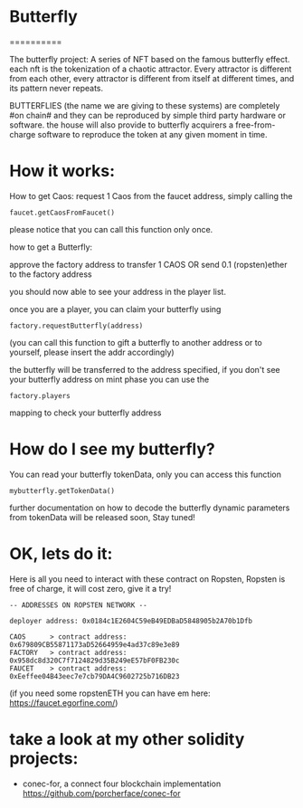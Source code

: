 # Butterfly
==========

The butterfly project: A series of NFT based on the famous butterfly effect. each nft is the tokenization of a chaotic attractor.
Every attractor is different from each other, every attractor is different from itself at different times, and its pattern never repeats.

BUTTERFLIES (the name we are giving to these systems) are completely #on chain# and they can be reproduced by simple third party hardware or software. the house will also provide to butterfly acquirers a free-from-charge software to reproduce the token at any given moment in time. 

# How it works: 

How to get Caos: request 1 Caos from the faucet address, simply calling the 
    
    faucet.getCaosFromFaucet()

please notice that you can call this function only once.


how to get a Butterfly: 

approve the factory address to transfer 1 CAOS 
OR
send 0.1 (ropsten)ether to the factory address  

you should now able to see your address in the player list.

once you are a player, you can claim your butterfly using
	
	factory.requestButterfly(address)
	
(you can call this function to gift a butterfly to another address or to yourself, please insert the addr accordingly)

the butterfly will be transferred to the address specified, if you don't see your butterfly address on mint phase you
can use the 

	factory.players

mapping to check your butterfly address

# How do I see my butterfly?

You can read your butterfly tokenData, only you can access this function

	mybutterfly.getTokenData()

further documentation on how to decode the butterfly dynamic parameters from tokenData will be released soon, Stay tuned! 

# OK, lets do it:

Here is all you need to interact with these contract on Ropsten, Ropsten is free of charge, it will cost zero, give it a try!

	-- ADDRESSES ON ROPSTEN NETWORK --
	
	deployer address: 0x0184c1E2604C59eB49EDBaD5848905b2A70b1Dfb

	CAOS      > contract address:    0x679809CB55871173aD52664959e4ad37c89e3e89
	FACTORY   > contract address:    0x958dc8d320C7f7124829d35B249eE57bF0FB230c
	FAUCET    > contract address:    0xEeffee04B43eec7e7cb79DA4C9602725b716DB23

(if you need some ropstenETH you can have em here: https://faucet.egorfine.com/)

# take a look at my other solidity projects:

 - conec-for, a connect four blockchain implementation
 https://github.com/porcherface/conec-for
